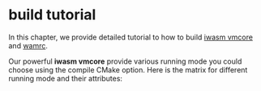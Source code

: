 # build tutorial

In this chapter, we provide detailed tutorial to how to build [iwasm vmcore](../../../doc/build_wamr.md) and [wamrc](../build_tutorial/build_wamrc.md).

Our powerful **iwasm vmcore** provide various running mode you could choose using the compile CMake option. Here is the matrix for different running mode and their attributes:
